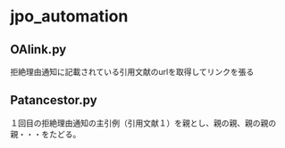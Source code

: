 # jpo_automation

## OAlink.py
拒絶理由通知に記載されている引用文献のurlを取得してリンクを張る

## Patancestor.py
１回目の拒絶理由通知の主引例（引用文献１）を親とし、親の親、親の親の親・・・をたどる。
